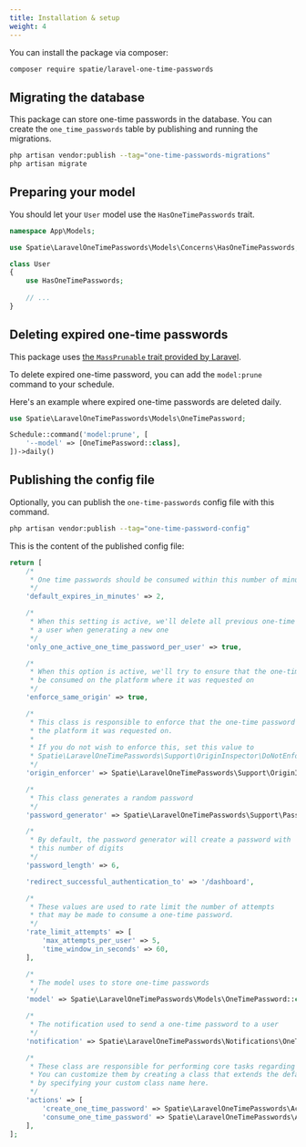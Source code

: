 ```yaml
---
title: Installation & setup
weight: 4
---
```


You can install the package via composer:

```bash
composer require spatie/laravel-one-time-passwords
```

## Migrating the database

This package can store one-time passwords in the database. You can create the `one_time_passwords` table by publishing and running the migrations.

```bash
php artisan vendor:publish --tag="one-time-passwords-migrations"
php artisan migrate
```

## Preparing your model

You should let your `User` model use the `HasOneTimePasswords` trait.

```php
namespace App\Models;

use Spatie\LaravelOneTimePasswords\Models\Concerns\HasOneTimePasswords;

class User
{
    use HasOneTimePasswords;
    
    // ...
}
```

## Deleting expired one-time passwords

This package uses [the `MassPrunable` trait provided by Laravel](https://laravel.com/docs/12.x/eloquent#pruning-models).

To delete expired one-time password, you can add the `model:prune` command to your schedule.

Here's an example where expired one-time passwords are deleted daily.

```php
use Spatie\LaravelOneTimePasswords\Models\OneTimePassword;

Schedule::command('model:prune', [
    '--model' => [OneTimePassword::class],
])->daily()
```

## Publishing the config file

Optionally, you can publish the `one-time-passwords` config file with this command.

```bash
php artisan vendor:publish --tag="one-time-password-config"
```

This is the content of the published config file:

```php
return [
    /*
     * One time passwords should be consumed within this number of minutes
     */
    'default_expires_in_minutes' => 2,

    /*
     * When this setting is active, we'll delete all previous one-time passwords for
     * a user when generating a new one
     */
    'only_one_active_one_time_password_per_user' => true,

    /*
     * When this option is active, we'll try to ensure that the one-time password can only
     * be consumed on the platform where it was requested on
     */
    'enforce_same_origin' => true,

    /*
     * This class is responsible to enforce that the one-time password can only be consumed on
     * the platform it was requested on.
     *
     * If you do not wish to enforce this, set this value to
     * Spatie\LaravelOneTimePasswords\Support\OriginInspector\DoNotEnforceOrigin
     */
    'origin_enforcer' => Spatie\LaravelOneTimePasswords\Support\OriginInspector\DefaultOriginEnforcer::class,

    /*
     * This class generates a random password
     */
    'password_generator' => Spatie\LaravelOneTimePasswords\Support\PasswordGenerators\NumericOneTimePasswordGenerator::class,

    /*
     * By default, the password generator will create a password with
     * this number of digits
     */
    'password_length' => 6,

    'redirect_successful_authentication_to' => '/dashboard',

    /*
     * These values are used to rate limit the number of attempts
     * that may be made to consume a one-time password.
     */
    'rate_limit_attempts' => [
        'max_attempts_per_user' => 5,
        'time_window_in_seconds' => 60,
    ],

    /*
     * The model uses to store one-time passwords
     */
    'model' => Spatie\LaravelOneTimePasswords\Models\OneTimePassword::class,

    /*
     * The notification used to send a one-time password to a user
     */
    'notification' => Spatie\LaravelOneTimePasswords\Notifications\OneTimePasswordNotification::class,

    /*
     * These class are responsible for performing core tasks regarding one-time passwords.
     * You can customize them by creating a class that extends the default, and
     * by specifying your custom class name here.
     */
    'actions' => [
        'create_one_time_password' => Spatie\LaravelOneTimePasswords\Actions\CreateOneTimePasswordAction::class,
        'consume_one_time_password' => Spatie\LaravelOneTimePasswords\Actions\ConsumeOneTimePasswordAction::class,
    ],
];
```
